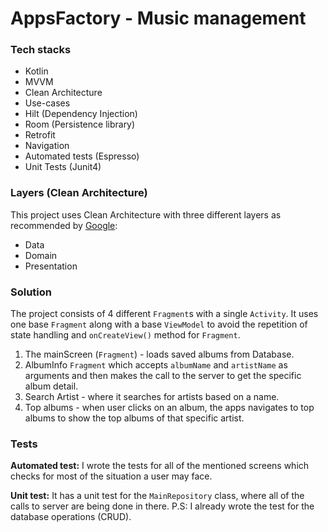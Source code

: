 # AppsFactory - Music management 

### Tech stacks

- Kotlin
- MVVM
- Clean Architecture
- Use-cases
- Hilt (Dependency Injection)
- Room (Persistence library)
- Retrofit
- Navigation
- Automated tests (Espresso)
- Unit Tests (Junit4)

### Layers (Clean Architecture)

This project uses Clean Architecture with three different layers as recommended by [Google](https://developer.android.com/topic/architecture?gclid=Cj0KCQjwnP-ZBhDiARIsAH3FSRcqhwDHkL89guXx0hxFBQPoMx0rabJWKBWiMJi-Fc9hJf5i4vwx6JwaAi_iEALw_wcB&gclsrc=aw.ds#recommended-app-arch):

- Data
- Domain
- Presentation

### Solution

The project consists of 4 different `Fragment`s with a single `Activity`. It uses one base `Fragment` along with a base `ViewModel` to avoid the repetition of state handling and `onCreateView()` method for `Fragment`.

1. The mainScreen (`Fragment`) - loads saved albums from Database.
2. AlbumInfo `Fragment` which accepts `albumName` and `artistName` as arguments and then makes the call to the server to get the specific album detail.
3. Search Artist - where it searches for artists based on a name.
4. Top albums - when user clicks on an album, the apps navigates to top albums to show the top albums of that specific artist.

### Tests

**Automated test:** I wrote the tests for all of the mentioned screens which checks for most of the situation a user may face.

**Unit test:** It has a unit test for the `MainRepository` class, where all of the calls to server are being done in there. P.S: I already wrote the test for the database operations (CRUD).



